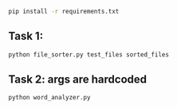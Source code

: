 ```bash
pip install -r requirements.txt
```

## Task 1:

```bash
python file_sorter.py test_files sorted_files
```

## Task 2: args are hardcoded 

```bash
python word_analyzer.py
```

